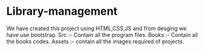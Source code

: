 # Library-management 
We have created this project using HTML,CSS,JS and from desging we have use bootstrap. 
Src :- Contain all the program files.
Books :- Contain all the books codes.
Assets :- contain all the images required of projects.
